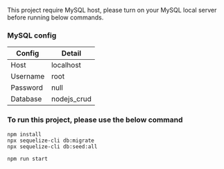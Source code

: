 This project require MySQL host, please turn on your MySQL local server before running below commands.

### MySQL config

| Config   | Detail      |
| -------- | ----------- |
| Host     | localhost   |
| Username | root        |
| Password | null        |
| Database | nodejs_crud |

### To run this project, please use the below command

```shell
npm install
npx sequelize-cli db:migrate
npx sequelize-cli db:seed:all

npm run start
```
